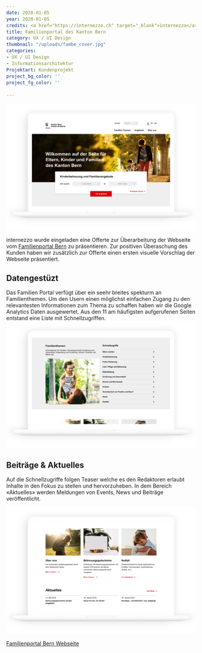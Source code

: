 ```yaml
---
date: 2020-01-05
year: 2020-01-05
credits: <a href="https://internezzo.ch" target="_blank">internezzo</a>, <a href="http://susannbuchholz.com/" target="_blank">Susann Buchholz</a>
title: Familienportal des Kanton Bern
category: UX / UI Design
thumbnail: "/uploads/fambe_cover.jpg"
categories:
- UX / UI Design
- Informationsarchitektur
Projektart: Kundenprojekt
project_bg_color: ''
project_fg_color: ''

---
```

![](/uploads/fambe_Startseite.png)

internezzo wurde eingeladen eine Offerte zur Überarbeitung der Webseite vom <a href="https://www.fambe.sites.be.ch/" target="_blank">Familienportal Bern</a> zu präsentieren.
Zur positiven Überaschung des Kunden haben wir zusätzlich zur Offerte einen ersten visuelle Vorschlag der Webseite präsentiert.

## Datengestüzt

Das Familien Portal verfügt über ein seehr breites spekturm an Familienthemen. Um den Usern einen möglichst einfachen Zugang zu den relevantesten Informationen zum Thema zu schaffen haben wir die Google Analytics Daten ausgewertet. Aus den 11 am häufigsten aufgerufenen Seiten entstand eine Liste mit Schnellzugriffen.
![](/uploads/Fambe_Schnellzugriffe.png)

## Beiträge & Aktuelles
Auf die Schnellzugriffe folgen Teaser welche es den Redaktoren erlaubt Inhalte in den Fokus zu stellen und hervorzuheben. In dem Bereich «Aktuelles» werden Meldungen von Events, News und Beiträge veröffentlicht.

![](/uploads/fambe_News.png)

<a href="https://www.fambe.sites.be.ch/" target="_blank">Familienportal Bern Webseite</a> 